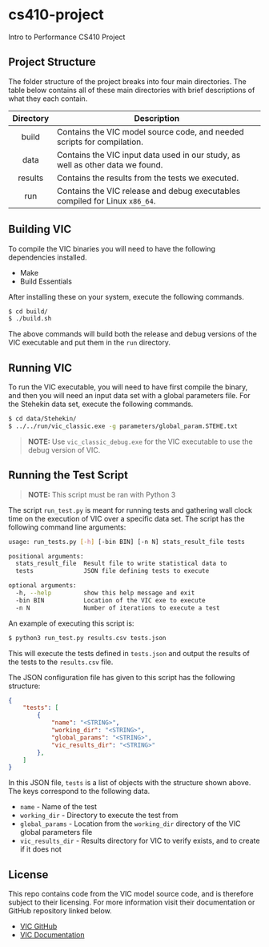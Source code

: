 # cs410-project
Intro to Performance CS410 Project

## Project Structure
The folder structure of the project breaks into four main directories. The table below contains all of these main directories with brief descriptions of what they each contain.

| Directory  |                                      Description                                       |
| :--------: | -------------------------------------------------------------------------------------- |
| build      | Contains the VIC model source code, and needed scripts for compilation.                |
| data       | Contains the VIC input data used in our study, as well as other data we found.         |
| results    | Contains the results from the tests we executed.                                       |
| run        | Contains the VIC release and debug executables compiled for Linux <code>x86_64</code>. |

## Building VIC
To compile the VIC binaries you will need to have the following dependencies installed.

- Make
- Build Essentials

After installing these on your system, execute the following commands.

```sh
$ cd build/
$ ./build.sh
```

The above commands will build both the release and debug versions of the VIC executable and put them in the <code>run</code> directory.

## Running VIC
To run the VIC executable, you will need to have first compile the binary, and then you will need an input data set with a global parameters file. For the Stehekin data set, execute the following commands.

```sh
$ cd data/Stehekin/
$ ../../run/vic_classic.exe -g parameters/global_param.STEHE.txt
```

> **NOTE:** Use <code>vic_classic_debug.exe</code> for the VIC executable to use the debug version of VIC.

## Running the Test Script
>**NOTE:** This script must be ran with Python 3

The script <code>run_test.py</code> is meant for running tests and gathering wall clock time on the execution of VIC over a specific data set. The script has the following command line arguments:

```sh
usage: run_tests.py [-h] [-bin BIN] [-n N] stats_result_file tests

positional arguments:
  stats_result_file  Result file to write statistical data to
  tests              JSON file defining tests to execute

optional arguments:
  -h, --help         show this help message and exit
  -bin BIN           Location of the VIC exe to execute
  -n N               Number of iterations to execute a test
```

An example of executing this script is:

```sh
$ python3 run_test.py results.csv tests.json
```

This will execute the tests defined in <code>tests.json</code> and output the results of the tests to the <code>results.csv</code> file.

The JSON configuration file has given to this script has the following structure:

```json
{
    "tests": [
        {
            "name": "<STRING>",
            "working_dir": "<STRING>",
            "global_params": "<STRING>",
            "vic_results_dir": "<STRING>"
        },
    ]
}
```

In this JSON file, <code>tests</code> is a list of objects with the structure shown above. The keys correspond to the following data.

- <code>name</code> - Name of the test
- <code>working_dir</code> - Directory to execute the test from
- <code>global_params</code> - Location from the <code>working_dir</code> directory of the VIC global parameters file
- <code>vic_results_dir</code> - Results directory for VIC to verify exists, and to create if it does not

## License
This repo contains code from the VIC model source code, and is therefore subject to their licensing. For more information visit their documentation or GitHub repository linked below.
- [VIC GitHub](https://github.com/UW-Hydro/VIC)
- [VIC Documentation](http://vic.readthedocs.io/en/master/)
